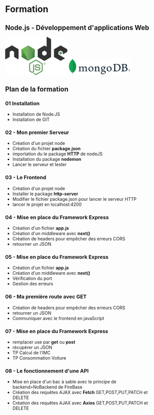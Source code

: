 
# Formation 
## Node.js - Développement d'applications Web
<img src="./img/node.svg" width="200"> <img src="./img/mongo.svg" width="200">   

## Plan de la formation

### 01 Installation 
- Installation de Node.JS
- Installation de GIT

### 02 - Mon premier Serveur
- Création d'un projet node
- Création du fichier **package.json**
- importation du le package **HTTP** de nodeJS
- Installation du package **nodemon**
- Lancer le serveur et tester

### 03 - Le Frontend
- Création d'un projet node
- Installer le package **http-server**
- Modifier le fichier package.json pour lancer le serveur HTTP
- lancer le projet en localhost:4200

### 04 - Mise en place du Framework Express
- Création d'un fichier **app.js**
- Création d'un middleware avec **next()**
- Création de headers pour empêcher des erreurs CORS
- retourner un JSON

### 05 - Mise en place du Framework Express
- Création d'un fichier **app.js**
- Création d'un middleware avec **next()**
- Vérification du port
- Gestion des erreurs

### 06 - Ma première route avec GET
- Création de headers pour empêcher des erreurs CORS
- retourner un JSON
- Communiquer  avec le frontend en javaScript

### 07 - Mise en place du Framework Express
- remplacer use par **get** ou **post**
- récupérer un JSON
- TP Calcul de l'IMC
- TP Consommation Voiture 

### 08 - Le fonctionnement d'une API
- Mise en place d'un bac à sable avec le principe de backend=NoBackend de FireBase
- Création des requêtes AJAX avec **Fetch** GET,POST,PUT,PATCH et DELETE
- Création des requêtes AJAX avec **Axios** GET,POST,PUT,PATCH et DELETE
